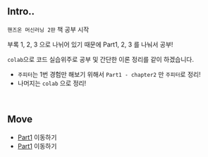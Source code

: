 ## Intro..

`핸즈온 머신러닝 2판` 책 공부 시작

부록 1, 2, 3 으로 나뉘어 있기 때문에 Part1, 2, 3 를 나눠서 공부!

`colab`으로 코드 실습위주로 공부 및 간단한 이론 정리를 같이 하겠습니다.  

* `주피터`는 1번 경험만 해보기 위해서 `Part1 - chapter2` 만 `주피터`로 정리!
* 나머지는 `colab` 으로 정리!

<br>

## Move

* [Part1](./part1) 이동하기
* [Part1](./tree/main/part1) 이동하기